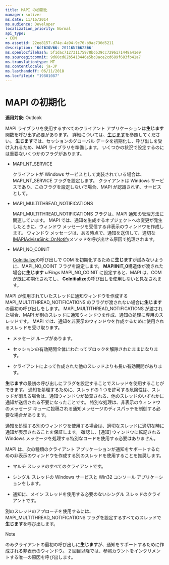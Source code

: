 ```yaml
---
title: MAPI の初期化
manager: soliver
ms.date: 11/16/2014
ms.audience: Developer
localization_priority: Normal
api_type:
- COM
ms.assetid: 22ee8157-d74e-4a94-9c76-b9ac736d5211
description: '�ŏI�X�V��: 2011�N7��23��'
ms.openlocfilehash: 5f1dac712731175978bc639cc7296171448a41e9
ms.sourcegitcommit: 9d60cd82b5413446e5bc8ace2cd689f683fb41a7
ms.translationtype: MT
ms.contentlocale: ja-JP
ms.lasthandoff: 06/11/2018
ms.locfileid: "19801087"
---
```

# <a name="initializing-mapi"></a>MAPI の初期化

  
  
**適用対象**: Outlook 
  
MAPI ライブラリを使用するすべてのクライアント アプリケーションは**生じます**関数を呼び出す必要があります。 詳細については、[生じます](mapiinitialize.md)を参照してください。 **生じます**では、セッションのグローバル データを初期化し、呼び出しを受け入れるため、MAPI ライブラリを準備します。 いくつかの状況で設定するのには重要ないくつかのフラグがあります。 
  
- MAPI_NT_SERVICE
    
    クライアントが Windows サービスとして実装されている場合は、MAPI_NT_SERVICE フラグを設定します。 クライアントは Windows サービスであり、このフラグを設定しないで場合、MAPI が認識されず、サービスとして。 
    
- MAPI_MULTITHREAD_NOTIFICATIONS
    
    MAPI_MULTITHREAD_NOTIFICATIONS フラグは、MAPI 通知の管理方法に関連しています。 MAPI では、通知を生成するオブジェクトへの変更が発生したときに、ウィンドウ メッセージを受信する非表示のウィンドウを作成します。 ウィンドウ メッセージは、ある時点で、通知を送信して、適切な[IMAPIAdviseSink::OnNotify](imapiadvisesink-onnotify.md)メソッドを呼び出せる原因で処理されます。 
    
- MAPI_NO_COINIT
    
    [CoInitialize](http://msdn.microsoft.com/en-us/library/ms886303.aspx)の呼び出しで COM を初期化するために**生じます**が試みないように、MAPI_NO_COINT フラグを設定します。 **MAPIINIT_0**構造体が渡された場合に**生じます** _ulFlags_ MAPI_NO_COINIT に設定すると、MAPI は、COM が既に初期化されてし、 **CoInitialize**の呼び出しを使用しないと見なされます。
    
MAPI が使用されていたスレッドに通知ウィンドウを作成する MAPI_MULTITHREAD_NOTIFICATIONS のフラグが渡されない場合に**生じます**の最初の呼び出しをします。 MAPI_MULTITHREAD_NOTIFICATIONS が渡された場合、MAPI が別のスレッドに通知ウィンドウを作成、通知の処理に専用のスレッドです。 MAPI では、通知を非表示のウィンドウを作成するために使用されるスレッドを受け取ります。 
  
- メッセージ ループがあります。
    
- セッションの有効期間全体にわたってブロックを解除されたままになります。
    
- クライアントによって作成された他のスレッドよりも長い有効期間があります。 
    
**生じます**の最初の呼び出しにフラグを設定することでスレッドを使用することができます。 通知を処理するために、スレッドの 1 つを許可する危険性は、スレッドが消える場合は、通知ウィンドウが破棄される、他のスレッドのいずれかに通知が送信される不要になったことです。 特別な処理は、非表示のウィンドウのメッセージ キューに投稿される通知メッセージのディスパッチを制御する必要な場合があります。 
  
通知を処理する別のウィンドウを使用する場合は、適切なスレッドに適切な時に通知が表示されることを保証します。 確認し、[通知] ウィンドウに転記される Windows メッセージを処理する特別なコードを使用する必要はありません。 
  
MAPI は、次の種類のクライアント アプリケーションが通知をサポートするための非表示のウィンドウを作成する別のスレッドを使用することを推奨します。
  
- マルチ スレッドのすべてのクライアントです。
    
- シングル スレッドの Windows サービスと Win32 コンソール アプリケーションをします。
    
- 通知に、メイン スレッドを使用する必要のないシングル スレッドのクライアントです。
    
別のスレッドのアプローチを使用するには、MAPI_MULTITHREAD_NOTIFICATIONS フラグを設定するすべてのスレッドで**生じます**を呼び出します。 
  
> [!NOTE]
> のみクライアントの最初の呼び出しに**生じます**が、通知をサポートするために作成される非表示のウィンドウ。 2 回目以降では、参照カウントをインクリメントする唯一の原因を呼び出します。 
  

